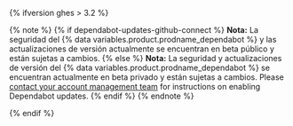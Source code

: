 {% ifversion ghes > 3.2 %}

{% note %}
{% if dependabot-updates-github-connect %}
**Nota:** La seguridad del {% data variables.product.prodname_dependabot %} y las actualizaciones de versión actualmente se encuentran en beta público y están sujetas a cambios.
{% else %}
**Nota:** La seguridad y actualizaciones de versión del {% data variables.product.prodname_dependabot %} se encuentran actualmente en beta privado y están sujetas a cambios. Please [contact your account management team](https://enterprise.github.com/contact) for instructions on enabling Dependabot updates.
{% endif %}
{% endnote %}

{% endif %}